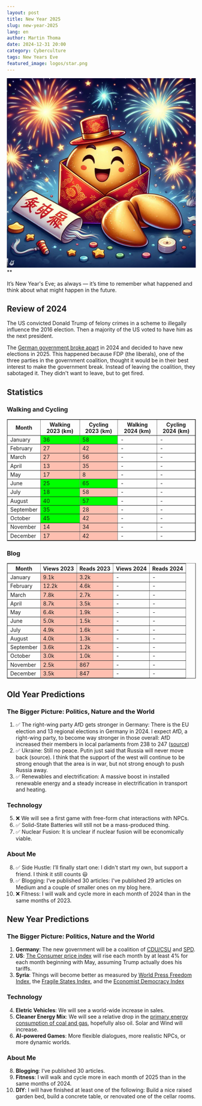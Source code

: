 ```yaml
---
layout: post
title: New Year 2025
slug: new-year-2025
lang: en
author: Martin Thoma
date: 2024-12-31 20:00
category: Cyberculture
tags: New Years Eve
featured_image: logos/star.png
---
```

![](../images/2023/12/new-year-2024.webp)**

It’s New Year's Eve; as always — it’s time to remember what happened and think
about what might happen in the future.

## Review of 2024

The US convicted Donald Trump of felony crimes in a scheme to illegally
influence the 2016 election. Then a majority of the US voted to have him as the
next president.

The [German government broke
apart](https://en.wikipedia.org/wiki/Scholz_cabinet) in 2024 and decided to have
new elections in 2025. This happened because FDP (the liberals), one of the
three parties in the government coalition, thought it would be in their best
interest to make the government break. Instead of leaving the coalition, they
sabotaged it. They didn't want to leave, but to get fired.

## Statistics

<style>
.good {
    background-color: #00FF00;
}
.bad {
    background-color:rgba(255, 91, 50, 0.38);
}
</style>

### Walking and Cycling


<table border="1">
  <tr>
    <th>Month</th>
    <th>Walking 2023 (km)</th>
    <th>Cycling 2023 (km)</th>
    <th>Walking 2024 (km)</th>
    <th>Cycling 2024 (km)</th>
  </tr>
  <tr>
    <td>January</td>
    <td class="good">36</td>
    <td class="good">58</td>
    <td>-</td>
    <td>-</td>
  </tr>
  <tr>
    <td>February</td>
    <td class="bad">27</td>
    <td class="bad">42</td>
    <td>-</td>
    <td>-</td>
  </tr>
  <tr>
    <td>March</td>
    <td class="bad">27</td>
    <td class="bad">56</td>
    <td>-</td>
    <td>-</td>
  </tr>
  <tr>
    <td>April</td>
    <td class="bad">13</td>
    <td class="bad">35</td>
    <td>-</td>
    <td>-</td>
  </tr>
  <tr>
    <td>May</td>
    <td class="bad">17</td>
    <td class="bad">8</td>
    <td>-</td>
    <td>-</td>
  </tr>
  <tr>
    <td>June</td>
    <td class="good">25</td>
    <td class="good">65</td>
    <td>-</td>
    <td>-</td>
  </tr>
  <tr>
    <td>July</td>
    <td class="good">18</td>
    <td class="bad">58</td>
    <td>-</td>
    <td>-</td>
  </tr>
  <tr>
    <td>August</td>
    <td class="good">40</td>
    <td class="good">57</td>
    <td>-</td>
    <td>-</td>
  </tr>
  <tr>
    <td>September</td>
    <td class="good">35</td>
    <td class="bad">28</td>
    <td>-</td>
    <td>-</td>
  </tr>
  <tr>
    <td>October</td>
    <td class="good">45</td>
    <td class="bad">42</td>
    <td>-</td>
    <td>-</td>
  </tr>
  <tr>
    <td>November</td>
    <td class="bad">14</td>
    <td class="bad">34</td>
    <td>-</td>
    <td>-</td>
  </tr>
  <tr>
    <td>December</td>
    <td class="bad">17</td>
    <td class="bad">42</td>
    <td>-</td>
    <td>-</td>
  </tr>
</table>

### Blog

<table border="1">
  <tr>
    <th>Month</th>
    <th>Views 2023</th>
    <th>Reads 2023</th>
    <th>Views 2024</th>
    <th>Reads 2024</th>
  </tr>
  <tr>
    <td>January</td>
    <td class="bad">9.1k</td>
    <td class="bad">3.2k</td>
    <td>-</td>
    <td>-</td>
  </tr>
  <tr>
    <td>February</td>
    <td class="bad">12.2k</td>
    <td class="bad">4.6k</td>
    <td>-</td>
    <td>-</td>
  </tr>
  <tr>
    <td>March</td>
    <td class="bad">7.8k</td>
    <td class="bad">2.7k</td>
    <td>-</td>
    <td>-</td>
  </tr>
  <tr>
    <td>April</td>
    <td class="bad">8.7k</td>
    <td class="bad">3.5k</td>
    <td>-</td>
    <td>-</td>
  </tr>
  <tr>
    <td>May</td>
    <td class="bad">6.4k</td>
    <td class="bad">1.9k</td>
    <td>-</td>
    <td>-</td>
  </tr>
  <tr>
    <td>June</td>
    <td class="bad">5.0k</td>
    <td class="bad">1.5k</td>
    <td>-</td>
    <td>-</td>
  </tr>
  <tr>
    <td>July</td>
    <td class="bad">4.9k</td>
    <td class="bad">1.6k</td>
    <td>-</td>
    <td>-</td>
  </tr>
  <tr>
    <td>August</td>
    <td class="bad">4.0k</td>
    <td class="bad">1.3k</td>
    <td>-</td>
    <td>-</td>
  </tr>
  <tr>
    <td>September</td>
    <td class="bad">3.6k</td>
    <td class="bad">1.2k</td>
    <td>-</td>
    <td>-</td>
  </tr>
  <tr>
    <td>October</td>
    <td class="bad">3.0k</td>
    <td class="bad">1.0k</td>
    <td>-</td>
    <td>-</td>
  </tr>
  <tr>
    <td>November</td>
    <td class="bad">2.5k</td>
    <td class="bad">867</td>
    <td>-</td>
    <td>-</td>
  </tr>
  <tr>
    <td>December</td>
    <td class="bad">3.5k</td>
    <td class="bad">847</td>
    <td>-</td>
    <td>-</td>
  </tr>
</table>

## Old Year Predictions

### The Bigger Picture: Politics, Nature and the World

1. ✅ The right-wing party AfD gets stronger in Germany: There is the EU election
   and 13 regional elections in Germany in 2024. I expect AfD, a right-wing
   party, to become way stronger in those overall: AfD increased their members
   in local parlaments from 238 to 247 ([source](https://de.wikipedia.org/w/index.php?title=Sitzverteilung_in_den_deutschen_Landesparlamenten&diff=245393117&oldid=240217579))
2. ✅ Ukraine: Still no peace. Putin just said that Russia will never move back
   (source). I think that the support of the west will continue to be strong
   enough that the area is in war, but not strong enough to push Russia away.
3. ✅ Renewables and electrification: A massive boost in installed renewable
   energy and a steady increase in electrification in transport and heating.

### Technology

5. ❌ We will see a first game with free-form chat interactions with NPCs.
6. ✅ Solid-State Batteries will still not be a mass-produced thing.
7. ✅ Nuclear Fusion: It is unclear if nuclear fusion will be economically viable.

### About Me

8. ✅ Side Hustle: I’ll finally start one: I didn't start my own, but support a
   friend. I think it still counts 😃
9. ✅ Blogging: I‘ve published 30 articles: I've published 29 articles on Medium
   and a couple of smaller ones on my blog here.
10. ❌ Fitness: I will walk and cycle more in each month of 2024 than in the same
    months of 2023.

## New Year Predictions

### The Bigger Picture: Politics, Nature and the World

1. **Germany**: The new government will be a coalition of [CDU/CSU](https://en.wikipedia.org/wiki/CDU/CSU) and [SPD](https://en.wikipedia.org/wiki/Social_Democratic_Party_of_Germany).
2. **US**: [The Consumer price index](https://www.bls.gov/regions/mid-atlantic/data/consumerpriceindexhistorical_us_table.htm) will rise each month by at least 4% for each
   month beginning with May, assuming Trump actually does his tariffs.
3. **Syria**: Things will become better as measured by [World Press Freedom Index](https://en.wikipedia.org/wiki/World_Press_Freedom_Index), the [Fragile States Index](https://en.wikipedia.org/wiki/List_of_countries_by_Fragile_States_Index), and the [Economist Democracy Index](https://en.wikipedia.org/wiki/The_Economist_Democracy_Index)

### Technology

4. **Eletric Vehicles**: We will see a world-wide increase in sales.
5. **Cleaner Energy Mix**: We will see a relative drop in the [primary energy consumption of coal and gas](https://ourworldindata.org/energy-mix), hopefully also oil. Solar and Wind will increase.
6. **AI-powered Games**: More flexible dialogues, more realistic NPCs, or more dynamic worlds.

### About Me

8. **Blogging**: I‘ve published 30 articles.
9. **Fitness**: I will walk and cycle more in each month of 2025 than in the same
    months of 2024.
10. **DIY**: I will have finished at least one of the following: Build a nice
    raised garden bed, build a concrete table, or renovated one of the cellar
    rooms.
